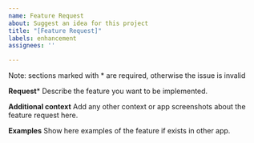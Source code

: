 ```yaml
---
name: Feature Request
about: Suggest an idea for this project
title: "[Feature Request]"
labels: enhancement
assignees: ''

---
```


Note: sections marked with * are required, otherwise the issue is invalid

**Request***
Describe the feature you want to be implemented.

**Additional context**
Add any other context or app screenshots about the feature request here.

**Examples**
Show here examples of the feature if exists in other app.
